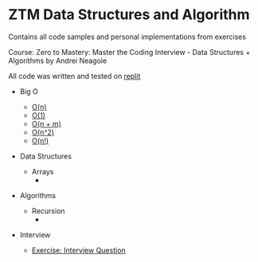 # ZTM Data Structures and Algorithm
Contains all code samples and personal implementations from exercises

Course: Zero to Mastery: Master the Coding Interview - Data Structures + Algorithms by Andrei Neagoie

All code was written and tested on [replit](replit.com)


* Big O
    - [O(n)](https://github.com/krissylegaspi/ZTM-Data-Structures-and-Algorithm/blob/main/Big%20O%20and%20Scalability/findNemo2.js)
    - [O(1)](https://github.com/krissylegaspi/ZTM-Data-Structures-and-Algorithm/blob/main/Big%20O%20and%20Scalability/boxes.js)
    - [O(n + m)](https://github.com/krissylegaspi/ZTM-Data-Structures-and-Algorithm/blob/main/Big%20O%20and%20Scalability/compressBoxesTwice.js)
    - [O(n^2)](https://github.com/krissylegaspi/ZTM-Data-Structures-and-Algorithm/blob/main/Big%20O%20and%20Scalability/logAllPairsOfArray.js)
    - [O(n!)](https://github.com/krissylegaspi/ZTM-Data-Structures-and-Algorithm/blob/main/Big%20O%20and%20Scalability/factorialTime.js)

* Data Structures
    - Arrays
        - []()

* Algorithms
    - Recursion
        - []()

* Interview
    - [Exercise: Interview Question](https://github.com/krissylegaspi/ZTM-Data-Structures-and-Algorithm/blob/main/Interview/containsCommonItem.js)
